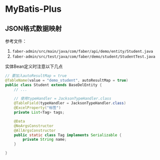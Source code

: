 # MyBatis-Plus
## JSON格式数据映射
参考文件：
1. `faber-admin/src/main/java/com/faber/api/demo/entity/Student.java`
2. `faber-admin/src/test/java/com/faber/demo/student/StudentTest.java`

实体Bean定义时注意以下几点
```java
// 要加入autoResultMap = true
@TableName(value = "demo_student", autoResultMap = true)
public class Student extends BaseDelEntity {
    // ...
    
    // 使用typeHandler = JacksonTypeHandler.class
    @TableField(typeHandler = JacksonTypeHandler.class)
    @ExcelProperty("标签")
    private List<Tag> tags;

    @Data
    @NoArgsConstructor
    @AllArgsConstructor
    public static class Tag implements Serializable {
        private String name;
    }

}

```